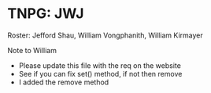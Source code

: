 # TNPG: JWJ
Roster: Jefford Shau, William Vongphanith, William Kirmayer


Note to William
- Please update this file with the req on the website
- See if you can fix set() method, if not then remove
- I added the remove method
